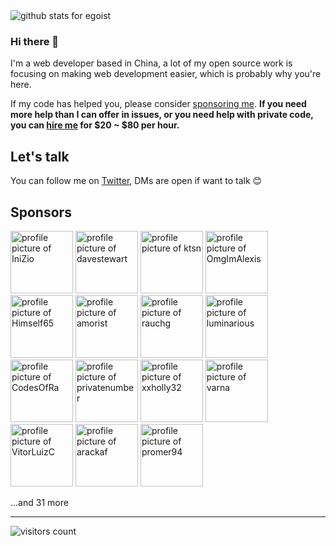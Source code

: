 <img  src="https://github-readme-stats.vercel.app/api?username=egoist&show_icons=true&icon_color=0366d6&bg_color=ffffff&hide_title=true" alt="github stats for egoist">

### Hi there 👋

I'm a web developer based in China, a lot of my open source work is focusing on making web development easier, which is probably why you're here.

If my code has helped you, please consider [sponsoring me](https://github.com/sponsors/egoist). **If you need more help than I can offer in issues, or you need help with private code, you can [hire me](mailto:0x142857@gmail.com) for $20 ~ $80 per hour.**

## Let's talk

You can follow me on [Twitter](https://twitter.com/_egoistlily), DMs are open if want to talk 😊

## Sponsors

<!-- replace-sponsors -->

<a title="IniZio" href="https://github.com/IniZio"><img src="https://avatars1.githubusercontent.com/u/3119725?v=4" width="100" alt="profile picture of IniZio"></a> <a title="davestewart" href="https://github.com/davestewart"><img src="https://avatars1.githubusercontent.com/u/132681?u=1d47a89db86ba61c0b06df6d02b4f97a2a3158f2&v=4" width="100" alt="profile picture of davestewart"></a> <a title="ktsn" href="https://github.com/ktsn"><img src="https://avatars0.githubusercontent.com/u/2194624?v=4" width="100" alt="profile picture of ktsn"></a> <a title="OmgImAlexis" href="https://github.com/OmgImAlexis"><img src="https://avatars3.githubusercontent.com/u/6525926?u=1ce07005584b5bbdfa3f05730e142610d592fb13&v=4" width="100" alt="profile picture of OmgImAlexis"></a> <a title="Himself65" href="https://github.com/Himself65"><img src="https://avatars1.githubusercontent.com/u/14026360?u=06ce0e6d496281badfc04af63a7b32e43003d244&v=4" width="100" alt="profile picture of Himself65"></a> <a title="amorist" href="https://github.com/amorist"><img src="https://avatars0.githubusercontent.com/u/14037268?u=141e9e5c5e86a2cf652ca9a3b0271f06ea0e4488&v=4" width="100" alt="profile picture of amorist"></a> <a title="rauchg" href="https://github.com/rauchg"><img src="https://avatars0.githubusercontent.com/u/13041?u=699b884e0e6b4d98630b05d69dc13e8d98f4ecc7&v=4" width="100" alt="profile picture of rauchg"></a> <a title="luminarious" href="https://github.com/luminarious"><img src="https://avatars0.githubusercontent.com/u/61330?u=3c46793fe6fe1f19b20026211db10ee1346901f6&v=4" width="100" alt="profile picture of luminarious"></a> <a title="CodesOfRa" href="https://github.com/CodesOfRa"><img src="https://avatars2.githubusercontent.com/u/945186?u=914a593a9f669d3c5a0e2c304adf19e2d5f05279&v=4" width="100" alt="profile picture of CodesOfRa"></a> <a title="privatenumber" href="https://github.com/privatenumber"><img src="https://avatars2.githubusercontent.com/u/1075694?u=2acbe5ececcfbda35813e1e60022c77fcf5297d2&v=4" width="100" alt="profile picture of privatenumber"></a> <a title="xxholly32" href="https://github.com/xxholly32"><img src="https://avatars0.githubusercontent.com/u/6063358?u=178e0d048cd9f7441a3c601f7dc18f8b4e610f1e&v=4" width="100" alt="profile picture of xxholly32"></a> <a title="varna" href="https://github.com/varna"><img src="https://avatars3.githubusercontent.com/u/6717694?u=23d084c669d066a0cba3083ccae3b3e62d46a4b6&v=4" width="100" alt="profile picture of varna"></a> <a title="VitorLuizC" href="https://github.com/VitorLuizC"><img src="https://avatars1.githubusercontent.com/u/9027363?u=293a04dae7e81d86c8195f98d0dc84880fb1afb3&v=4" width="100" alt="profile picture of VitorLuizC"></a> <a title="arackaf" href="https://github.com/arackaf"><img src="https://avatars2.githubusercontent.com/u/11261266?u=3d98d281c9562b8cae70452745334eeb9cbf0bc6&v=4" width="100" alt="profile picture of arackaf"></a> <a title="promer94" href="https://github.com/promer94"><img src="https://avatars3.githubusercontent.com/u/15878786?u=ef6034634c39a0964a9cafb880f75170bd954917&v=4" width="100" alt="profile picture of promer94"></a>

...and 31 more

<!-- replace-sponsors -->

---

<!-- https://github.com/Gerhut/Gerhut -->
<!-- pls deploy your own service using the repo above -->

![visitors count](https://visitors-by-url-pls-dont-use-this-in-your-repo.vercel.app/egoist-github-readme)
